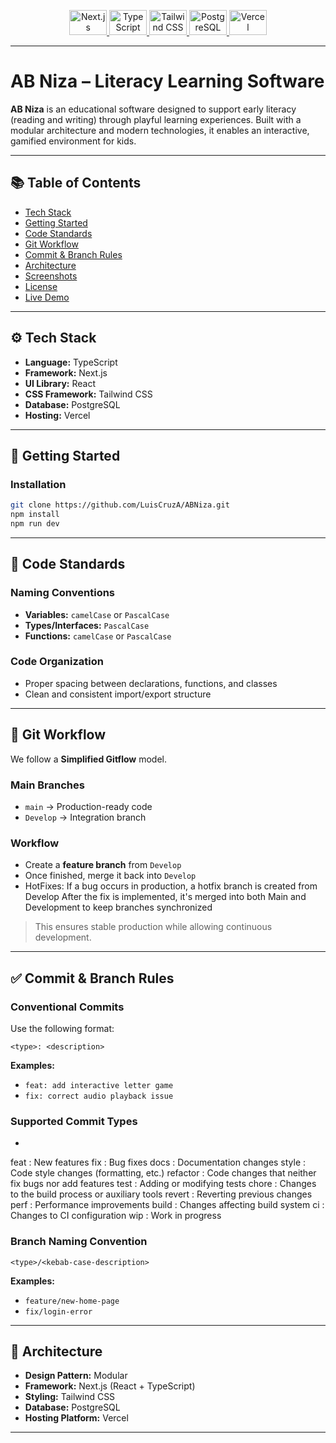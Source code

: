
<p align="center">
  <a href="https://nextjs.org/" target="_blank" rel="noreferrer">
    <img src="https://cdn.worldvectorlogo.com/logos/nextjs-2.svg" alt="Next.js" width="60" height="40"/>
  </a>
  <a href="https://www.typescriptlang.org/" target="_blank" rel="noreferrer">
    <img src="https://cdn.worldvectorlogo.com/logos/typescript.svg" alt="TypeScript" width="60" height="40"/>
  </a>
  <a href="https://tailwindcss.com/" target="_blank" rel="noreferrer">
    <img src="https://www.vectorlogo.zone/logos/tailwindcss/tailwindcss-icon.svg" alt="Tailwind CSS" width="60" height="40"/>
  </a>
  <a href="https://www.postgresql.org/" target="_blank" rel="noreferrer">
    <img src="https://cdn.worldvectorlogo.com/logos/postgresql.svg" alt="PostgreSQL" width="60" height="40"/>
  </a>
  <a href="https://vercel.com/" target="_blank" rel="noreferrer">
    <img src="https://www.vectorlogo.zone/logos/vercel/vercel-icon.svg" alt="Vercel" width="60" height="40"/>
  </a>
</p>

---

# AB Niza – Literacy Learning Software

**AB Niza** is an educational software designed to support early literacy (reading and writing) through playful learning experiences. Built with a modular architecture and modern technologies, it enables an interactive, gamified environment for kids.

---

## 📚 Table of Contents

- [Tech Stack](#tech-stack)
- [Getting Started](#getting-started)
- [Code Standards](#code-standards)
- [Git Workflow](#git-workflow)
- [Commit & Branch Rules](#commit--branch-rules)
- [Architecture](#architecture)
- [Screenshots](#screenshots)
- [License](#license)
- [Live Demo](#live-demo)

---

## ⚙️ Tech Stack

- **Language:** TypeScript  
- **Framework:** Next.js  
- **UI Library:** React  
- **CSS Framework:** Tailwind CSS  
- **Database:** PostgreSQL  
- **Hosting:** Vercel  

---

## 🚀 Getting Started

### Installation

```bash
git clone https://github.com/LuisCruzA/ABNiza.git
npm install
npm run dev
```

---

## 🧠 Code Standards

### Naming Conventions

- **Variables:** `camelCase` or `PascalCase`  
- **Types/Interfaces:** `PascalCase`  
- **Functions:** `camelCase` or `PascalCase`  

### Code Organization

- Proper spacing between declarations, functions, and classes  
- Clean and consistent import/export structure  

---

## 🔀 Git Workflow

We follow a **Simplified Gitflow** model.

### Main Branches

- `main` → Production-ready code  
- `Develop` → Integration branch  

### Workflow

- Create a **feature branch** from `Develop`
- Once finished, merge it back into `Develop`
- HotFixes: If a bug occurs in production, a hotfix branch is created from Develop
After the fix is implemented, it's merged into both Main and Development to keep branches synchronized

> This ensures stable production while allowing continuous development.

---

## ✅ Commit & Branch Rules

### Conventional Commits

Use the following format:

```
<type>: <description>
```

**Examples:**

- `feat: add interactive letter game`
- `fix: correct audio playback issue`

### Supported Commit Types

- 
feat : New features
fix : Bug fixes
docs : Documentation changes
style : Code style changes (formatting, etc.)
refactor : Code changes that neither fix bugs nor add features
test : Adding or modifying tests
chore : Changes to the build process or auxiliary tools
revert : Reverting previous changes
perf : Performance improvements
build : Changes affecting build system
ci : Changes to CI configuration
wip : Work in progress

### Branch Naming Convention

```
<type>/<kebab-case-description>
```

**Examples:**

- `feature/new-home-page`
- `fix/login-error`

---

## 🧱 Architecture

- **Design Pattern:** Modular  
- **Framework:** Next.js (React + TypeScript)  
- **Styling:** Tailwind CSS  
- **Database:** PostgreSQL  
- **Hosting Platform:** Vercel  

---


